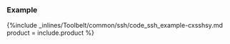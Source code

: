 <!--  usedin: [ _legacy_docker/Toolbelt/ssh.md, _maestro/Toolbelt/ssh.md, _node/toolbelt/ssh.md, _rails/Toolbelt/ssh.md] -->


### Example

{%include _inlines/Toolbelt/common/ssh/code_ssh_example-cxsshsy.md  product = include.product %}
